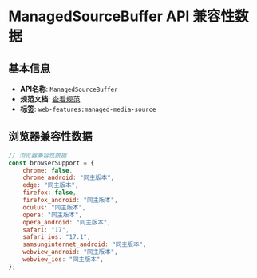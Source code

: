 # ManagedSourceBuffer API 兼容性数据

## 基本信息

- **API名称**: `ManagedSourceBuffer`
- **规范文档**: [查看规范](https://w3c.github.io/media-source/#dom-managedsourcebuffer)
- **标签**: `web-features:managed-media-source`

## 浏览器兼容性数据

```javascript
// 浏览器兼容性数据
const browserSupport = {
    chrome: false,
    chrome_android: "同主版本",
    edge: "同主版本",
    firefox: false,
    firefox_android: "同主版本",
    oculus: "同主版本",
    opera: "同主版本",
    opera_android: "同主版本",
    safari: "17",
    safari_ios: "17.1",
    samsunginternet_android: "同主版本",
    webview_android: "同主版本",
    webview_ios: "同主版本",
};

```

